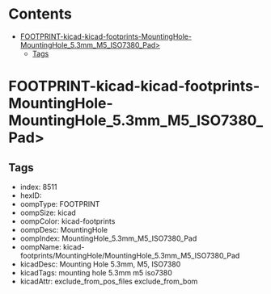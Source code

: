 



Contents
========

* [FOOTPRINT-kicad-kicad-footprints-MountingHole-MountingHole_5.3mm_M5_ISO7380_Pad>](#footprint-kicad-kicad-footprints-mountinghole-mountinghole_53mm_m5_iso7380_pad)
	* [Tags](#tags)

# FOOTPRINT-kicad-kicad-footprints-MountingHole-MountingHole_5.3mm_M5_ISO7380_Pad>

## Tags

- index: 8511
- hexID: 
- oompType: FOOTPRINT
- oompSize: kicad
- oompColor: kicad-footprints
- oompDesc: MountingHole
- oompIndex: MountingHole_5.3mm_M5_ISO7380_Pad
- oompName: kicad-footprints/MountingHole/MountingHole_5.3mm_M5_ISO7380_Pad
- kicadDesc: Mounting Hole 5.3mm, M5, ISO7380
- kicadTags: mounting hole 5.3mm m5 iso7380
- kicadAttr: exclude_from_pos_files exclude_from_bom
